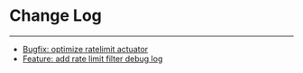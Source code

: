 # Change Log
---

- [Bugfix: optimize ratelimit actuator](https://github.com/Tencent/spring-cloud-tencent/pull/420)
- [Feature: add rate limit filter debug log](https://github.com/Tencent/spring-cloud-tencent/pull/437)
